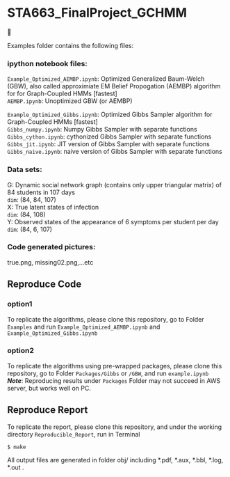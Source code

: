 # STA663_FinalProject_GCHMM

:100: 

Examples folder contains the following files:

### ipython notebook files:
`Example_Optimized_AEMBP.ipynb`: Optimized Generalized Baum-Welch (GBW), also called approximiate EM Belief Propogation (AEMBP) algorithm for for Graph-Coupled HMMs [fastest]<br />
`AEMBP.ipynb`: Unoptimized GBW (or AEMBP)<br />

`Example_Optimized_Gibbs.ipynb`: Optimized Gibbs Sampler algorithm for Graph-Coupled HMMs [fastest]<br />
`Gibbs_numpy.ipynb`: Numpy Gibbs Sampler with separate functions<br />
`Gibbs_cython.ipynb`: cythonized Gibbs Sampler with separate functions<br />
`Gibbs_jit.ipynb`: JIT version of Gibbs Sampler with separate functions<br />
`Gibbs_naive.ipynb`: naive version of Gibbs Sampler with separate functions<br />

### Data sets:
G: Dynamic social network graph (contains only upper triangular matrix) of 84 students in 107 days <br />
   `dim`: (84, 84, 107) <br/>
X: True latent states of infection <br/>
   `dim`: (84, 108) <br/>
Y: Observed states of the appearance of 6 symptoms per student per day <br/>
   `dim`: (84, 6, 107) <br/> 

### Code generated pictures:
true.png, missing02.png,...etc

## Reproduce Code
### option1
To replicate the algorithms, please clone this repository, go to Folder `Examples` and run `Example_Optimized_AEMBP.ipynb` and `Example_Optimized_Gibbs.ipynb` <br/> 
### option2
To replicate the algorithms using pre-wrapped packages, please clone this repository, go to Folder `Packages/Gibbs` or `/GBW`,  and run `example.ipynb` <br/> 
***Note***: Reproducing results under `Packages` Folder may not succeed in AWS server, but works well on PC. <br/> 

## Reproduce Report
To replicate the report, please clone this repository, and under the working directory `Reproducible_Report`, run in Terminal
```
$ make
```
All output files are generated in folder obj/ including *.pdf, *.aux, *.bbl, *.log, *.out .
